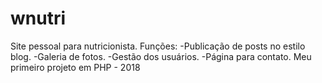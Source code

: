 # wnutri
Site pessoal para nutricionista.
Funções:
-Publicação de posts no estilo blog.
-Galeria de fotos.
-Gestão dos usuários.
-Página para contato.
Meu primeiro projeto em PHP - 2018
